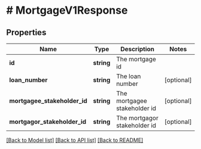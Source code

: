 # # MortgageV1Response

## Properties

Name | Type | Description | Notes
------------ | ------------- | ------------- | -------------
**id** | **string** | The mortgage id |
**loan_number** | **string** | The loan number | [optional]
**mortgagee_stakeholder_id** | **string** | The mortgagee stakeholder id | [optional]
**mortgagor_stakeholder_id** | **string** | The mortgagor stakeholder id | [optional]

[[Back to Model list]](../../README.md#models) [[Back to API list]](../../README.md#endpoints) [[Back to README]](../../README.md)
